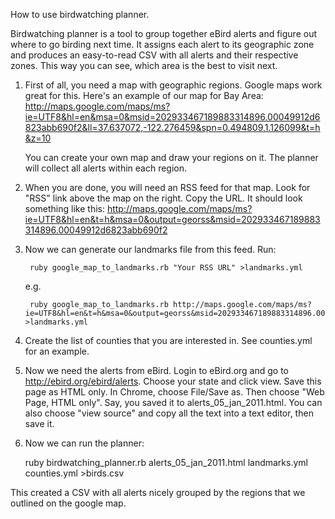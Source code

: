 How to use birdwatching planner.

Birdwatching planner is a tool to group together eBird alerts and
figure out where to go birding next time. It assigns each alert to its
geographic zone and produces an easy-to-read CSV with all alerts and
their respective zones. This way you can see, which area is the best
to visit next.

 1. First of all, you need a map with geographic regions. Google maps work
great for this. Here's an example of our map for Bay Area:
http://maps.google.com/maps/ms?ie=UTF8&hl=en&msa=0&msid=202933467189883314896.00049912d6823abb690f2&ll=37.637072,-122.276459&spn=0.494809,1.126099&t=h&z=10

    You can create your own map and draw your regions on it. The planner will collect all alerts within each region.

 1. When you are done, you will need an RSS feed for that map. Look for "RSS" link above the map on the right. Copy the URL. It should look something like this:
http://maps.google.com/maps/ms?ie=UTF8&hl=en&t=h&msa=0&output=georss&msid=202933467189883314896.00049912d6823abb690f2
 
 1. Now we can generate our landmarks file from this feed. Run:
    
    
         ruby google_map_to_landmarks.rb "Your RSS URL" >landmarks.yml
     
    e.g.
     
         ruby google_map_to_landmarks.rb http://maps.google.com/maps/ms?ie=UTF8&hl=en&t=h&msa=0&output=georss&msid=202933467189883314896.00049912d6823abb690f2 >landmarks.yml
     
 1. Create the list of counties that you are interested in. See counties.yml for an example.
 
 1. Now we need the alerts from eBird. Login to eBird.org and go to
    http://ebird.org/ebird/alerts. Choose your state and click view.
    Save this page as HTML only. In Chrome, choose File/Save as. Then
    choose "Web Page, HTML only". Say, you saved it to
    alerts_05_jan_2011.html. You can also choose "view source" and
    copy all the text into a text editor, then save it.
    
 1. Now we can run the planner:
    
    ruby birdwatching_planner.rb alerts_05_jan_2011.html landmarks.yml counties.yml >birds.csv
    
 This created a CSV with all alerts nicely grouped by the regions that we outlined on the google map.


